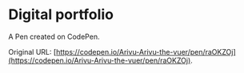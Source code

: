 # Digital portfolio 

A Pen created on CodePen.

Original URL: [https://codepen.io/Arivu-Arivu-the-vuer/pen/raOKZOj](https://codepen.io/Arivu-Arivu-the-vuer/pen/raOKZOj).

